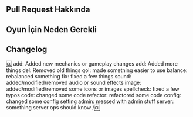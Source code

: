 <!-- Yazılarını başlıkların **ALTINA** ve yorumların **ÜSTÜNE** yaz, aksi takdirde görünmeyebilir. -->

## Pull Request Hakkında

<!-- Pull Request'i açıkla. Lütfen her değişikliği belirttiğinden emin ol, aksi takdirde bu incelemeyi zorlaştırabilir ve maintainerları PR'ı mergelemekten vazgeçirebilir! -->

## Oyun İçin Neden Gerekli

<!-- Yaptığın değişikliklerin yararlarını ve oyuna nasıl fayda sağladığını, özellikle de tartışmalı ve/veya geniş kapsamlı ise, savun. Yaptığın şeyin oyunu NEDEN geliştireceğini gerçekten açıklayamıyorsan, muhtemelen ilk etapta oyun için iyi değildir. -->

## Changelog

<!-- Eğer PR oyunun oyuncular veya adminler tarafından somut olarak gözlemlenebilecek yönlerini değiştiriyorsa, changelog eklemelisin. Eğer yaptığın değişiklikler oyuncuları veya adminleri ilgilendirmiyorsa, bu kısmı silebilirsin. Lütfen maintainerların uygun gördükleri takdirde tagları kaldırabileceğini ve ekleme yapabileceğini unutma. -->

:cl:
add: Added new mechanics or gameplay changes
add: Added more things
del: Removed old things
qol: made something easier to use
balance: rebalanced something
fix: fixed a few things
sound: added/modified/removed audio or sound effects
image: added/modified/removed some icons or images
spellcheck: fixed a few typos
code: changed some code
refactor: refactored some code
config: changed some config setting
admin: messed with admin stuff
server: something server ops should know
/:cl:

<!-- Changelogun çalışması için her iki :cl: de gerekli! Oyun içinde değişikliği yapan kişi olarak GitHub kullanıcı adından farklı bir isim kullanmak istiyorsan ilk :cl:'nin sağına adını yazabilirsin. -->
<!-- Aynı tagdan birden fazla kullanabilirsin (bunlar sadece oyun içinde simge için kullanılıyor) ve gereksiz olanları silebilirsin. Bazı taglar hariç diğerleri PR içeriğinin bir özetinden ziyade oyuncuların değişikliklerden nasıl etkilenebileceğini göstermeli yani bunları bizim değil oyuncuların ve adminlerin anlayabileceği şekilde yazmalısın. -->
